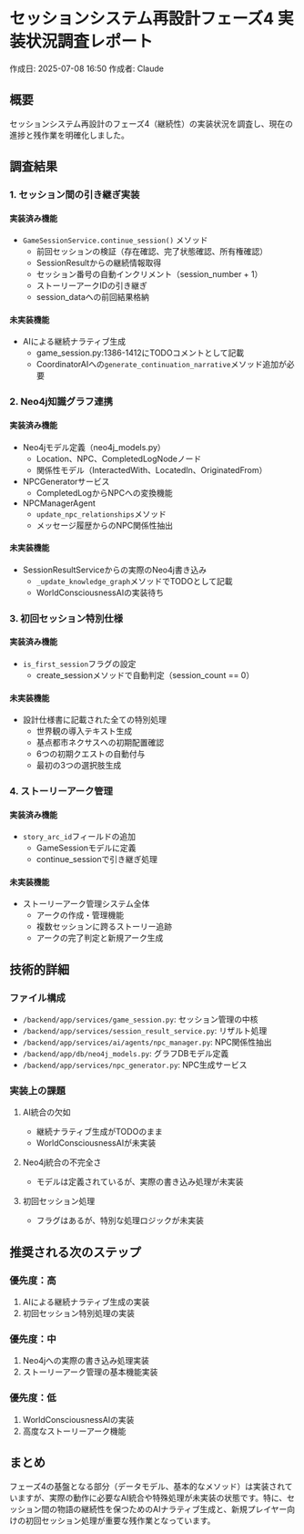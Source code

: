# セッションシステム再設計フェーズ4 実装状況調査レポート

作成日: 2025-07-08 16:50
作成者: Claude

## 概要

セッションシステム再設計のフェーズ4（継続性）の実装状況を調査し、現在の進捗と残作業を明確化しました。

## 調査結果

### 1. セッション間の引き継ぎ実装

#### 実装済み機能
- `GameSessionService.continue_session()` メソッド
  - 前回セッションの検証（存在確認、完了状態確認、所有権確認）
  - SessionResultからの継続情報取得
  - セッション番号の自動インクリメント（session_number + 1）
  - ストーリーアークIDの引き継ぎ
  - session_dataへの前回結果格納

#### 未実装機能
- AIによる継続ナラティブ生成
  - game_session.py:1386-1412にTODOコメントとして記載
  - CoordinatorAIへの`generate_continuation_narrative`メソッド追加が必要

### 2. Neo4j知識グラフ連携

#### 実装済み機能
- Neo4jモデル定義（neo4j_models.py）
  - Location、NPC、CompletedLogNodeノード
  - 関係性モデル（InteractedWith、LocatedIn、OriginatedFrom）
- NPCGeneratorサービス
  - CompletedLogからNPCへの変換機能
- NPCManagerAgent
  - `update_npc_relationships`メソッド
  - メッセージ履歴からのNPC関係性抽出

#### 未実装機能
- SessionResultServiceからの実際のNeo4j書き込み
  - `_update_knowledge_graph`メソッドでTODOとして記載
  - WorldConsciousnessAIの実装待ち

### 3. 初回セッション特別仕様

#### 実装済み機能
- `is_first_session`フラグの設定
  - create_sessionメソッドで自動判定（session_count == 0）

#### 未実装機能
- 設計仕様書に記載された全ての特別処理
  - 世界観の導入テキスト生成
  - 基点都市ネクサスへの初期配置確認
  - 6つの初期クエストの自動付与
  - 最初の3つの選択肢生成

### 4. ストーリーアーク管理

#### 実装済み機能
- `story_arc_id`フィールドの追加
  - GameSessionモデルに定義
  - continue_sessionで引き継ぎ処理

#### 未実装機能
- ストーリーアーク管理システム全体
  - アークの作成・管理機能
  - 複数セッションに跨るストーリー追跡
  - アークの完了判定と新規アーク生成

## 技術的詳細

### ファイル構成
- `/backend/app/services/game_session.py`: セッション管理の中核
- `/backend/app/services/session_result_service.py`: リザルト処理
- `/backend/app/services/ai/agents/npc_manager.py`: NPC関係性抽出
- `/backend/app/db/neo4j_models.py`: グラフDBモデル定義
- `/backend/app/services/npc_generator.py`: NPC生成サービス

### 実装上の課題
1. AI統合の欠如
   - 継続ナラティブ生成がTODOのまま
   - WorldConsciousnessAIが未実装
   
2. Neo4j統合の不完全さ
   - モデルは定義されているが、実際の書き込み処理が未実装
   
3. 初回セッション処理
   - フラグはあるが、特別な処理ロジックが未実装

## 推奨される次のステップ

### 優先度：高
1. AIによる継続ナラティブ生成の実装
2. 初回セッション特別処理の実装

### 優先度：中
1. Neo4jへの実際の書き込み処理実装
2. ストーリーアーク管理の基本機能実装

### 優先度：低
1. WorldConsciousnessAIの実装
2. 高度なストーリーアーク機能

## まとめ

フェーズ4の基盤となる部分（データモデル、基本的なメソッド）は実装されていますが、実際の動作に必要なAI統合や特殊処理が未実装の状態です。特に、セッション間の物語の継続性を保つためのAIナラティブ生成と、新規プレイヤー向けの初回セッション処理が重要な残作業となっています。